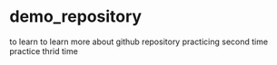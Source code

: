 # demo_repository
to learn
to learn more about github repository
practicing second time
practice thrid time
